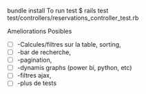 
bundle install
To run test $ rails test test/controllers/reservations_controller_test.rb

Ameliorations Posibles

- [ ]  -Calcules/filtres sur la table, sorting,
- [ ]  -bar de recherche,
- [ ]  -pagination,
- [ ]  -dynamis graphs (power bi, python, etc) 
- [ ]  -filtres ajax,
- [ ]  -plus de tests
